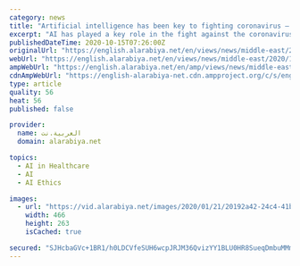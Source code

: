 ```yaml
---
category: news
title: "Artificial intelligence has been key to fighting coronavirus – it can do more too"
excerpt: "AI has played a key role in the fight against the coronavirus pandemic. Before the WHO notified the public of the COVID-19 outbreak in Wuhan, an AI health monitoring company using the “BlueDot” algorithim had already detected the outbreak and predicted its spread to its customers."
publishedDateTime: 2020-10-15T07:26:00Z
originalUrl: "https://english.alarabiya.net/en/views/news/middle-east/2020/10/15/Coronavirus-Artificial-intelligence-has-been-key-to-fighting-coronavirus-it-can-do-more-too"
webUrl: "https://english.alarabiya.net/en/views/news/middle-east/2020/10/15/Coronavirus-Artificial-intelligence-has-been-key-to-fighting-coronavirus-it-can-do-more-too"
ampWebUrl: "https://english.alarabiya.net/en/amp/views/news/middle-east/2020/10/15/Coronavirus-Artificial-intelligence-has-been-key-to-fighting-coronavirus-it-can-do-more-too"
cdnAmpWebUrl: "https://english-alarabiya-net.cdn.ampproject.org/c/s/english.alarabiya.net/en/amp/views/news/middle-east/2020/10/15/Coronavirus-Artificial-intelligence-has-been-key-to-fighting-coronavirus-it-can-do-more-too"
type: article
quality: 56
heat: 56
published: false

provider:
  name: العربية.نت
  domain: alarabiya.net

topics:
  - AI in Healthcare
  - AI
  - AI Ethics

images:
  - url: "https://vid.alarabiya.net/images/2020/01/21/20192a42-24c4-41b5-8db9-bca5680b8f74/20192a42-24c4-41b5-8db9-bca5680b8f74_16x9_600x338.jpg?width=466"
    width: 466
    height: 263
    isCached: true

secured: "SJHcbaGVc+1BR1/h0LDCVfeSUH6wcpJRJM36QvizYY1BLU0HR8SueqDmbuMMmJF7X1jhOaeuzAj2lJd4TBawHRuRMl0w2eckZpXvPSjtpzGfRS4+WDQuHYYlh4U26hLoRrh77cMcON+U0ZhiMEnQBxst6VmPCGyPnG+7fps8Zn+7xtDzWZhjtndnBOU/arxZRrJadisz1GYCxk3CCmAJI8Hk7AY4Eg2QgvIqlgBrDm6qoThZG4kfJVhq01zETyngB3khW1dFbDzc7dfXAzQJFRj+1zFPwn7vsw8YvX9580qjgQsfpnhRR51C7NIR6Tx7jB2soZkwF/ZyrVvmcjMheRBfYHhCM4PPGO42HJ9qDoo=;mkTgTEtz5U69+YbEcg+V2w=="
---
```


